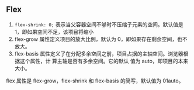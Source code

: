 ## Flex

1. `flex-shrink: 0;` 表示当父容器空间不够时不压缩子元素的空间。默认值是1，即如果空间不足，该项目将缩小
2. flex-grow 属性定义项目的放大比例，默认为 0，即如果存在剩余空间，也不放大。
3. flex-basis 属性定义了在分配多余空间之前，项目占据的主轴空间。浏览器根据这个属性，计 算主轴是否有多余空间。它的默认
    值为 auto，即项目的本来大小。

flex 属性是 flex-grow，flex-shrink 和 flex-basis 的简写，默认值为 01auto。

